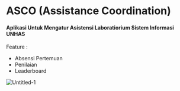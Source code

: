 # ASCO (Assistance Coordination)
#### Aplikasi Untuk Mengatur Asistensi Laboratiorium Sistem Informasi UNHAS 
Feature : 
- Absensi Pertemuan
- Penilaian 
- Leaderboard

![Untitled-1](https://user-images.githubusercontent.com/54715920/235583528-2f2548c3-7ea5-4001-9fb5-f01326518e47.png)

